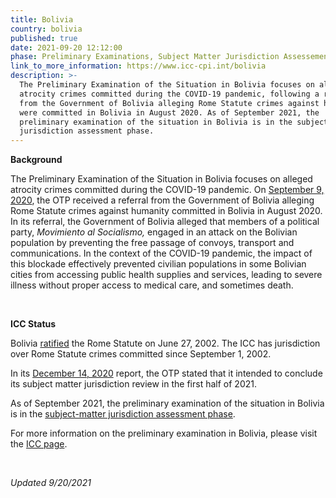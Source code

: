 ```yaml
---
title: Bolivia
country: bolivia
published: true
date: 2021-09-20 12:12:00
phase: Preliminary Examinations, Subject Matter Jurisdiction Assessement
link_to_more_information: https://www.icc-cpi.int/bolivia
description: >-
  The Preliminary Examination of the Situation in Bolivia focuses on alleged
  atrocity crimes committed during the COVID-19 pandemic, following a referral 
  from the Government of Bolivia alleging Rome Statute crimes against humanity
  were committed in Bolivia in August 2020. As of September 2021, the
  preliminary examination of the situation in Bolivia is in the subject-matter
  jurisdiction assessment phase. 
---
```


**Background**

The Preliminary Examination of the Situation in Bolivia focuses on alleged atrocity crimes committed during the COVID-19 pandemic. On [September 9, 2020](https://www.icc-cpi.int/Pages/item.aspx?name=200909-otp-statement-bolivia-referral), the OTP received a referral from the Government of Bolivia alleging Rome Statute crimes against humanity committed in Bolivia in August 2020. In its referral, the Government of Bolivia alleged that members of a political party, *Movimiento al Socialismo,* engaged in an attack on the Bolivian population by preventing the free passage of convoys, transport and communications. In the context of the COVID-19 pandemic, the impact of this blockade effectively prevented civilian populations in some Bolivian cities from accessing public health supplies and services, leading to severe illness without proper access to medical care, and sometimes death.

&nbsp;

**ICC Status**

Bolivia [ratified](https://asp.icc-cpi.int/en_menus/asp/states%20parties/latin%20american%20and%20caribbean%20states/Pages/bolivia.aspx) the Rome Statute on June 27, 2002. The ICC has jurisdiction over Rome Statute crimes committed since September 1, 2002.

In its [December 14, 2020](https://www.icc-cpi.int/itemsDocuments/2020-PE/2020-pe-report-eng.pdf) report, the OTP stated that it intended to conclude its subject matter jurisdiction review in the first half of 2021.

As of September 2021, the preliminary examination of the situation in Bolivia is in the [subject-matter jurisdiction assessment phase](https://www.icc-cpi.int/itemsDocuments/2020-PE/2020-pe-report-eng.pdf).

For more information on the preliminary examination in Bolivia, please visit the [ICC page](https://www.icc-cpi.int/bolivia).

&nbsp;

*Updated 9/20/2021*
